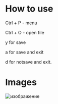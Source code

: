 # How to use
Ctrl + P - menu 

Ctrl + O - open file

y for save

a for save and exit

d for notsave and exit.

# Images
![изображение](https://github.com/user-attachments/assets/35a66c06-e076-48f6-9f09-91a91dbab804)
